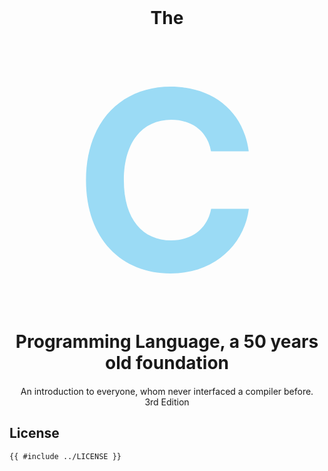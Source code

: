 <h1 style="text-align: center; margin: 0px 0px 0px 0px">
The
</h1>

<p style="font-size: 400px; color: #9bdbf5; text-align: center; margin: 0px 0px 0px 0px">
<b>C</b>
</p>

<h1 style="text-align: center; margin: 0px 0px 0px 0px">
Programming Language, a 50 years old foundation
</h1>

<p style="text-align: center; margin: 20px 0px 0px 0px">
An introduction to everyone, whom never interfaced a compiler before.<br>
3rd Edition
</p>

## License

```text
{{ #include ../LICENSE }}
```

